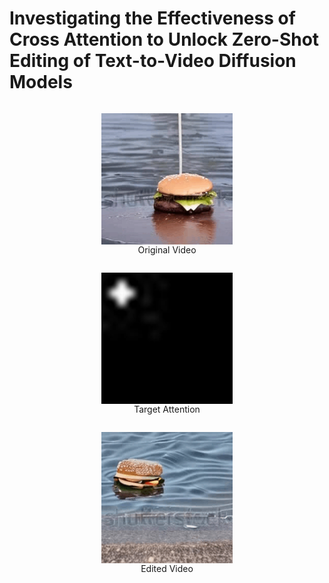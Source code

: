 # Investigating the Effectiveness of Cross Attention to Unlock Zero-Shot Editing of Text-to-Video Diffusion Models


<div align="center">
    <figure style="display: inline-block; text-align: center;">
      <img src="resources/original-burger.gif" alt="Caption 1" width="210" height="210" style="display: block;">  
      <figcaption>Original Video</figcaption>
    </figure>
    <figure style="display: inline-block; text-align: center;">
      <img src="resources/ezgif.com-animated-gif-maker.gif" alt="Caption 2" width="210" height="210" style="display: block;"> 
      <figcaption style="text-align: center;">Target Attention</figcaption>
    </figure>
    <figure style="display: inline-block; text-align: center;">
      <img src="resources/edited-burger.gif" alt="Caption 3" width="210" height="210" style="display: block;"> 
      <figcaption style="text-align: center;">Edited Video</figcaption>
    </figure>
</div>
